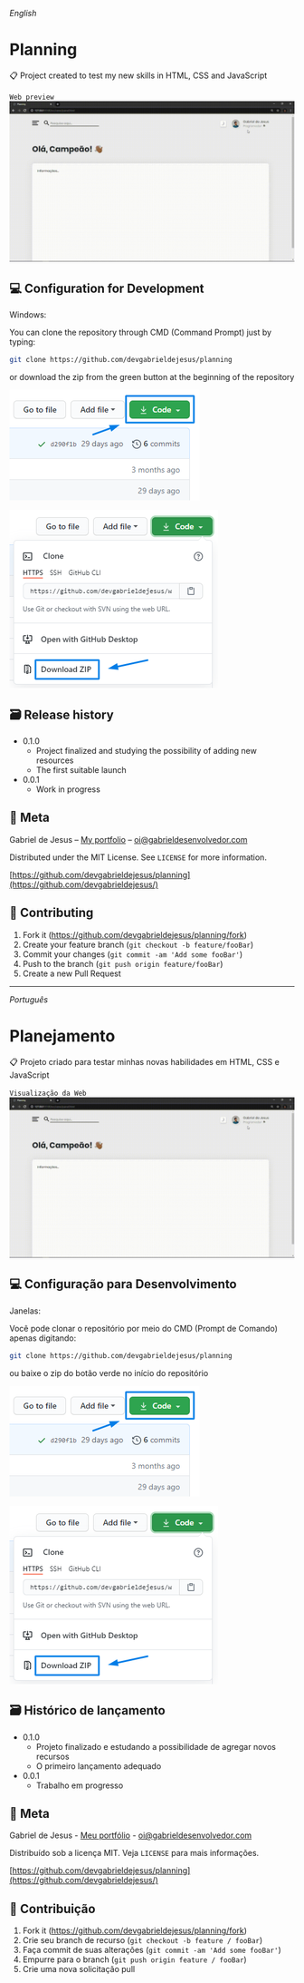 _English_

# Planning

📋 Project created to test my new skills in HTML, CSS and JavaScript

`Web preview`
![](public/images/web-preview.gif)

## 💻 Configuration for Development

Windows:

You can clone the repository through CMD (Command Prompt) just by typing:

```sh
git clone https://github.com/devgabrieldejesus/planning
```

or download the zip from the green button at the beginning of the repository

![](public/images/clone.png)

![](public/images/clone-zip.png)

## 🗃 Release history

* 0.1.0
    * Project finalized and studying the possibility of adding new resources
    * The first suitable launch
* 0.0.1
    * Work in progress

## 📝 Meta

Gabriel de Jesus – [My portfolio](https://www.gabrieldesenvolvedor.com) – oi@gabrieldesenvolvedor.com

Distributed under the MIT License. See `LICENSE` for more information.

[https://github.com/devgabrieldejesus/planning](https://github.com/devgabrieldejesus/)

## 🚀 Contributing

1. Fork it (<https://github.com/devgabrieldejesus/planning/fork>)
2. Create your feature branch (`git checkout -b feature/fooBar`)
3. Commit your changes (`git commit -am 'Add some fooBar'`)
4. Push to the branch (`git push origin feature/fooBar`)
5. Create a new Pull Request

---

_Português_

# Planejamento

📋 Projeto criado para testar minhas novas habilidades em HTML, CSS e JavaScript

`Visualização da Web`
![](public/images/web-preview.gif)

## 💻 Configuração para Desenvolvimento

Janelas:

Você pode clonar o repositório por meio do CMD (Prompt de Comando) apenas digitando:

```sh
git clone https://github.com/devgabrieldejesus/planning
```

ou baixe o zip do botão verde no início do repositório

![](public/images/clone.png)

![](public/images/clone-zip.png)

## 🗃 Histórico de lançamento

* 0.1.0
    * Projeto finalizado e estudando a possibilidade de agregar novos recursos
    * O primeiro lançamento adequado
* 0.0.1
    * Trabalho em progresso

## 📝 Meta

Gabriel de Jesus - [Meu portfólio](https://www.gabrieldesenvolvedor.com) - oi@gabrieldesenvolvedor.com

Distribuído sob a licença MIT. Veja `LICENSE` para mais informações.

[https://github.com/devgabrieldejesus/planning](https://github.com/devgabrieldejesus/)

## 🚀 Contribuição

1. Fork it (<https://github.com/devgabrieldejesus/planning/fork>)
2. Crie seu branch de recurso (`git checkout -b feature / fooBar`)
3. Faça commit de suas alterações (`git commit -am 'Add some fooBar'`)
4. Empurre para o branch (`git push origin feature / fooBar`)
5. Crie uma nova solicitação pull

